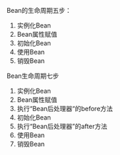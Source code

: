 Bean的生命周期五步：
1. 实例化Bean
2. Bean属性赋值
3. 初始化Bean
4. 使用Bean
5. 销毁Bean

Bean生命周期七步
1. 实例化Bean
2. Bean属性赋值
3. 执行“Bean后处理器“的before方法
4. 初始化Bean
5. 执行“Bean后处理器”的after方法
6. 使用Bean
7. 销毁Bean